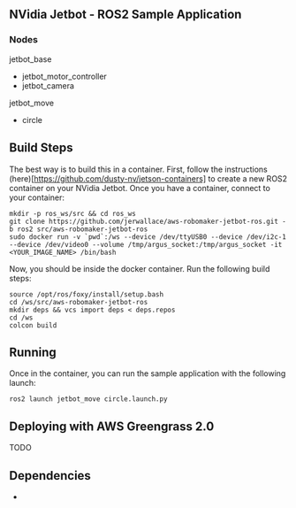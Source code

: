 ## NVidia Jetbot - ROS2 Sample Application

### Nodes

jetbot_base
- jetbot_motor_controller
- jetbot_camera

jetbot_move
- circle

## Build Steps

The best way is to build this in a container. First, follow the instructions (here)[https://github.com/dusty-nv/jetson-containers] to create a new ROS2 container on your NVidia Jetbot. Once you have a container, connect to your container:

```
mkdir -p ros_ws/src && cd ros_ws
git clone https://github.com/jerwallace/aws-robomaker-jetbot-ros.git -b ros2 src/aws-robomaker-jetbot-ros
sudo docker run -v `pwd`:/ws --device /dev/ttyUSB0 --device /dev/i2c-1 --device /dev/video0 --volume /tmp/argus_socket:/tmp/argus_socket -it <YOUR_IMAGE_NAME> /bin/bash
```

Now, you should be inside the docker container. Run the following build steps:
```
source /opt/ros/foxy/install/setup.bash
cd /ws/src/aws-robomaker-jetbot-ros
mkdir deps && vcs import deps < deps.repos 
cd /ws
colcon build
```

## Running

Once in the container, you can run the sample application with the following launch:

```
ros2 launch jetbot_move circle.launch.py
```

## Deploying with AWS Greengrass 2.0

TODO

## Dependencies

- 

